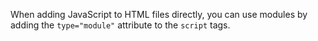 When adding JavaScript to HTML files directly, you can use modules by adding the `type="module"` attribute to the `script` tags.